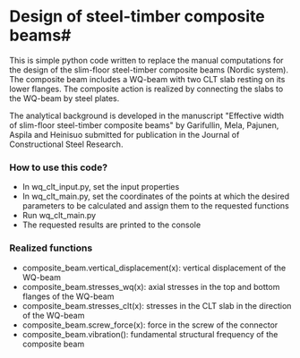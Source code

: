 # Design of steel-timber composite beams#

This is simple python code written to replace the manual computations for 
the design of the slim-floor steel-timber composite beams (Nordic system). 
The composite beam includes a WQ-beam with two CLT slab resting on its 
lower flanges.
The composite action is realized by connecting the slabs to the WQ-beam 
by steel plates. 

The analytical background is developed in the manuscript 
"Effective width of slim-floor steel-timber composite beams" by 
Garifullin, Mela, Pajunen, Aspila and Heinisuo submitted for publication in
the Journal of Constructional Steel Research.

### How to use this code? ###
* In wq_clt_input.py, set the input properties 
* In wq_clt_main.py, set the coordinates of the points at which 
the desired parameters to be calculated and assign them to the requested 
functions
* Run wq_clt_main.py
* The requested results are printed to the console

### Realized functions ###
* composite_beam.vertical_displacement(x): vertical displacement of the WQ-beam
* composite_beam.stresses_wq(x): axial stresses in the top and bottom 
flanges of the WQ-beam
* composite_beam.stresses_clt(x): stresses in the CLT slab in the direction 
of the WQ-beam
* composite_beam.screw_force(x): force in the screw of the connector
* composite_beam.vibration(): fundamental structural frequency of the composite beam